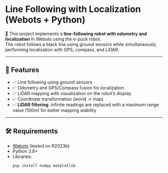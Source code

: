 # Line Following with Localization (Webots + Python)

🚀 This project implements a **line-following robot with odometry and localization** in Webots using the e-puck robot.  
The robot follows a black line using ground sensors while simultaneously performing localization with GPS, compass, and LiDAR.

---

## 📌 Features
- ✅ Line following using ground sensors  
- ✅ Odometry and GPS/Compass fusion for localization  
- ✅ LiDAR mapping with visualization on the robot’s display  
- ✅ Coordinate transformation (world → map)  
- ✅ **LiDAR filtering**: infinite readings are replaced with a maximum range value (100m) for better mapping stability   

---

## 🛠️ Requirements
- [Webots](https://cyberbotics.com/) (tested on R2023b)  
- Python 3.8+  
- Libraries:
  ```bash
  pip install numpy matplotlib
